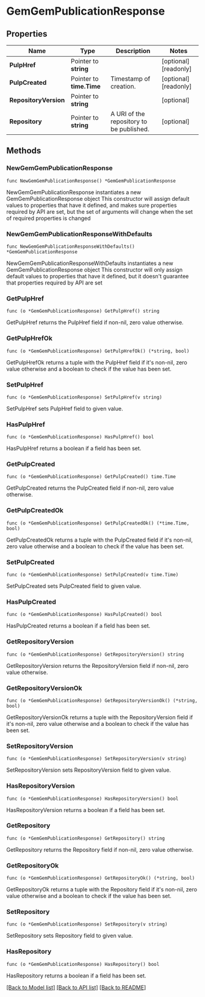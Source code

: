 # GemGemPublicationResponse

## Properties

Name | Type | Description | Notes
------------ | ------------- | ------------- | -------------
**PulpHref** | Pointer to **string** |  | [optional] [readonly] 
**PulpCreated** | Pointer to **time.Time** | Timestamp of creation. | [optional] [readonly] 
**RepositoryVersion** | Pointer to **string** |  | [optional] 
**Repository** | Pointer to **string** | A URI of the repository to be published. | [optional] 

## Methods

### NewGemGemPublicationResponse

`func NewGemGemPublicationResponse() *GemGemPublicationResponse`

NewGemGemPublicationResponse instantiates a new GemGemPublicationResponse object
This constructor will assign default values to properties that have it defined,
and makes sure properties required by API are set, but the set of arguments
will change when the set of required properties is changed

### NewGemGemPublicationResponseWithDefaults

`func NewGemGemPublicationResponseWithDefaults() *GemGemPublicationResponse`

NewGemGemPublicationResponseWithDefaults instantiates a new GemGemPublicationResponse object
This constructor will only assign default values to properties that have it defined,
but it doesn't guarantee that properties required by API are set

### GetPulpHref

`func (o *GemGemPublicationResponse) GetPulpHref() string`

GetPulpHref returns the PulpHref field if non-nil, zero value otherwise.

### GetPulpHrefOk

`func (o *GemGemPublicationResponse) GetPulpHrefOk() (*string, bool)`

GetPulpHrefOk returns a tuple with the PulpHref field if it's non-nil, zero value otherwise
and a boolean to check if the value has been set.

### SetPulpHref

`func (o *GemGemPublicationResponse) SetPulpHref(v string)`

SetPulpHref sets PulpHref field to given value.

### HasPulpHref

`func (o *GemGemPublicationResponse) HasPulpHref() bool`

HasPulpHref returns a boolean if a field has been set.

### GetPulpCreated

`func (o *GemGemPublicationResponse) GetPulpCreated() time.Time`

GetPulpCreated returns the PulpCreated field if non-nil, zero value otherwise.

### GetPulpCreatedOk

`func (o *GemGemPublicationResponse) GetPulpCreatedOk() (*time.Time, bool)`

GetPulpCreatedOk returns a tuple with the PulpCreated field if it's non-nil, zero value otherwise
and a boolean to check if the value has been set.

### SetPulpCreated

`func (o *GemGemPublicationResponse) SetPulpCreated(v time.Time)`

SetPulpCreated sets PulpCreated field to given value.

### HasPulpCreated

`func (o *GemGemPublicationResponse) HasPulpCreated() bool`

HasPulpCreated returns a boolean if a field has been set.

### GetRepositoryVersion

`func (o *GemGemPublicationResponse) GetRepositoryVersion() string`

GetRepositoryVersion returns the RepositoryVersion field if non-nil, zero value otherwise.

### GetRepositoryVersionOk

`func (o *GemGemPublicationResponse) GetRepositoryVersionOk() (*string, bool)`

GetRepositoryVersionOk returns a tuple with the RepositoryVersion field if it's non-nil, zero value otherwise
and a boolean to check if the value has been set.

### SetRepositoryVersion

`func (o *GemGemPublicationResponse) SetRepositoryVersion(v string)`

SetRepositoryVersion sets RepositoryVersion field to given value.

### HasRepositoryVersion

`func (o *GemGemPublicationResponse) HasRepositoryVersion() bool`

HasRepositoryVersion returns a boolean if a field has been set.

### GetRepository

`func (o *GemGemPublicationResponse) GetRepository() string`

GetRepository returns the Repository field if non-nil, zero value otherwise.

### GetRepositoryOk

`func (o *GemGemPublicationResponse) GetRepositoryOk() (*string, bool)`

GetRepositoryOk returns a tuple with the Repository field if it's non-nil, zero value otherwise
and a boolean to check if the value has been set.

### SetRepository

`func (o *GemGemPublicationResponse) SetRepository(v string)`

SetRepository sets Repository field to given value.

### HasRepository

`func (o *GemGemPublicationResponse) HasRepository() bool`

HasRepository returns a boolean if a field has been set.


[[Back to Model list]](../README.md#documentation-for-models) [[Back to API list]](../README.md#documentation-for-api-endpoints) [[Back to README]](../README.md)


